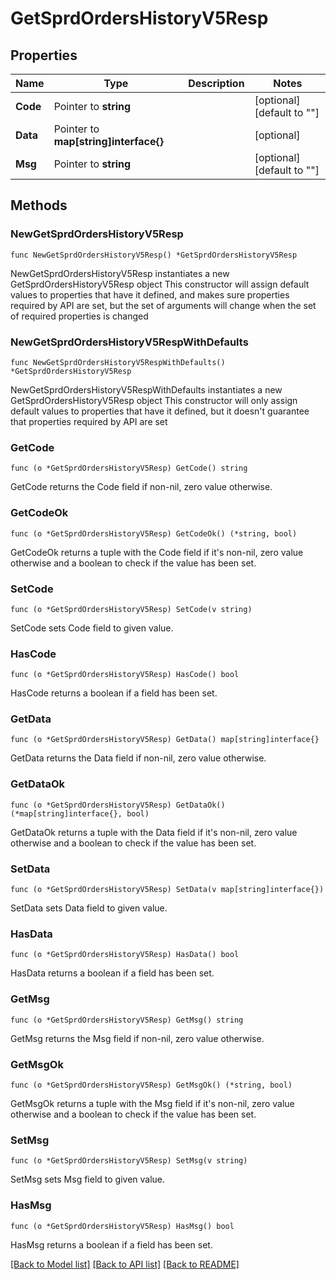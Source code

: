 # GetSprdOrdersHistoryV5Resp

## Properties

Name | Type | Description | Notes
------------ | ------------- | ------------- | -------------
**Code** | Pointer to **string** |  | [optional] [default to ""]
**Data** | Pointer to **map[string]interface{}** |  | [optional] 
**Msg** | Pointer to **string** |  | [optional] [default to ""]

## Methods

### NewGetSprdOrdersHistoryV5Resp

`func NewGetSprdOrdersHistoryV5Resp() *GetSprdOrdersHistoryV5Resp`

NewGetSprdOrdersHistoryV5Resp instantiates a new GetSprdOrdersHistoryV5Resp object
This constructor will assign default values to properties that have it defined,
and makes sure properties required by API are set, but the set of arguments
will change when the set of required properties is changed

### NewGetSprdOrdersHistoryV5RespWithDefaults

`func NewGetSprdOrdersHistoryV5RespWithDefaults() *GetSprdOrdersHistoryV5Resp`

NewGetSprdOrdersHistoryV5RespWithDefaults instantiates a new GetSprdOrdersHistoryV5Resp object
This constructor will only assign default values to properties that have it defined,
but it doesn't guarantee that properties required by API are set

### GetCode

`func (o *GetSprdOrdersHistoryV5Resp) GetCode() string`

GetCode returns the Code field if non-nil, zero value otherwise.

### GetCodeOk

`func (o *GetSprdOrdersHistoryV5Resp) GetCodeOk() (*string, bool)`

GetCodeOk returns a tuple with the Code field if it's non-nil, zero value otherwise
and a boolean to check if the value has been set.

### SetCode

`func (o *GetSprdOrdersHistoryV5Resp) SetCode(v string)`

SetCode sets Code field to given value.

### HasCode

`func (o *GetSprdOrdersHistoryV5Resp) HasCode() bool`

HasCode returns a boolean if a field has been set.

### GetData

`func (o *GetSprdOrdersHistoryV5Resp) GetData() map[string]interface{}`

GetData returns the Data field if non-nil, zero value otherwise.

### GetDataOk

`func (o *GetSprdOrdersHistoryV5Resp) GetDataOk() (*map[string]interface{}, bool)`

GetDataOk returns a tuple with the Data field if it's non-nil, zero value otherwise
and a boolean to check if the value has been set.

### SetData

`func (o *GetSprdOrdersHistoryV5Resp) SetData(v map[string]interface{})`

SetData sets Data field to given value.

### HasData

`func (o *GetSprdOrdersHistoryV5Resp) HasData() bool`

HasData returns a boolean if a field has been set.

### GetMsg

`func (o *GetSprdOrdersHistoryV5Resp) GetMsg() string`

GetMsg returns the Msg field if non-nil, zero value otherwise.

### GetMsgOk

`func (o *GetSprdOrdersHistoryV5Resp) GetMsgOk() (*string, bool)`

GetMsgOk returns a tuple with the Msg field if it's non-nil, zero value otherwise
and a boolean to check if the value has been set.

### SetMsg

`func (o *GetSprdOrdersHistoryV5Resp) SetMsg(v string)`

SetMsg sets Msg field to given value.

### HasMsg

`func (o *GetSprdOrdersHistoryV5Resp) HasMsg() bool`

HasMsg returns a boolean if a field has been set.


[[Back to Model list]](../README.md#documentation-for-models) [[Back to API list]](../README.md#documentation-for-api-endpoints) [[Back to README]](../README.md)


